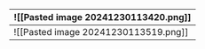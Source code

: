 
| ![[Pasted image 20241230113420.png]] |
| ------------------------------------ |
| ![[Pasted image 20241230113519.png]] |
